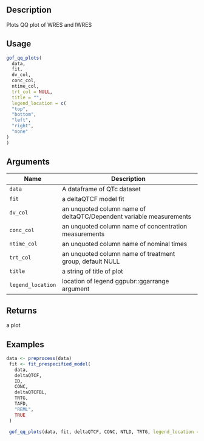## Description

Plots QQ plot of WRES and IWRES

## Usage

```r
gof_qq_plots(
  data,
  fit,
  dv_col,
  conc_col,
  ntime_col,
  trt_col = NULL,
  title = "",
  legend_location = c(
  "top",
  "bottom",
  "left",
  "right",
  "none"
)
)
```

## Arguments

| Name | Description |
|------|-------------|
| `data` | A dataframe of QTc dataset |
| `fit` | a deltaQTCF model fit |
| `dv_col` | an unquoted column name of deltaQTC/Dependent variable measurements |
| `conc_col` | an unquoted column name of concentration measurements |
| `ntime_col` | an unquoted column name of nominal times |
| `trt_col` | an unquoted column name of treatment group, default NULL |
| `title` | a string of title of plot |
| `legend_location` | location of legend ggpubr::ggarrange argument |

## Returns

a plot

## Examples

```r
data <- preprocess(data)
 fit <- fit_prespecified_model(
   data,
   deltaQTCF,
   ID,
   CONC,
   deltaQTCFBL,
   TRTG,
   TAFD,
   "REML",
   TRUE
 )
 
 gof_qq_plots(data, fit, deltaQTCF, CONC, NTLD, TRTG, legend_location = "top")
```


